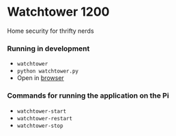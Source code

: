 # Watchtower 1200
Home security for thrifty nerds

### Running in development

* `watchtower`
* `python watchtower.py` 
* Open in [browser](http://192.168.0.116:5000)


### Commands for running the application on the Pi

* `watchtower-start`
* `watchtower-restart`
* `watchtower-stop`
